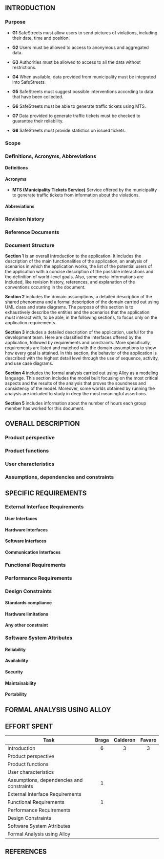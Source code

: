## INTRODUCTION

### Purpose 
<!--here we include the goals of the project-->

* **G1**	SafeStreets must allow users to send pictures of violations, including their date, time and position. <!--TODO specify "send"-->

* **G2**	Users must be allowed to access to anonymous and aggregated data.
* **G3**	Authorities must be allowed to access to all the data without restrictions.
* **G4**	When available, data provided from municipality must be integrated into SafeStreets.
* **G5**	SafeStreets must suggest possible interventions according to data that have been collected.
* **G6**	SafeStreets must be able to generate traffic tickets using MTS.
* **G7**	Data provided to generate traffic tickets must be checked to guarantee their reliability.
* **G8**	SafeStreets must provide statistics on issued tickets.

### Scope
<!--here we include an analysis of the world and of the shared phenomena-->

### Definitions, Acronyms, Abbreviations

#### Definitions

#### Acronyms

* **MTS (Municipality Tickets Service)** Service offered by the municipality to generate traffic tickets from information about the violations.

#### Abbreviations

### Revision history
### Reference Documents
### Document Structure

**Section 1** is an overall introduction to the application. It includes the description of the main functionalities of the application, an analysis of scenarios in which the application works, the list of the potential users of the application with a concise description of the possible interactions and the definition of world-level goals. Also, some meta-informations are included, like revision history, references, and explanation of the conventions occurring in the document.

**Section 2** includes the domain assumptions, a detailed description of the shared phenomena and a formal description of the domain carried out using UML class and state diagrams. The purpose of this section is to exhaustively describe the entities and the scenarios that the application must interact with, to be able, in the following sections, to focus only on the application requirements.

**Section 3** includes a detailed description of the application, useful for the development team. Here are classified the interfaces offered by the application, followed by requirements and constraints. More specifically, requirements are listed and matched with the domain assumptions to show how every goal is attained. In this section, the behavior of the application is described with the highest detail level through the use of sequence, activity, and use case diagrams.

**Section 4** includes the formal analysis carried out using Alloy as a modeling language. This section includes the model built focusing on the most critical aspects and the results of the analysis that proves the soundness and consistency of the model. Moreover, some worlds obtained by running the analysis are included to study in deep the most meaningful assertions.

**Section 5** includes information about the number of hours each group member has worked for this document.

## OVERALL DESCRIPTION

### Product perspective
<!--here we include further details on the shared phenomena and a domain model (class diagrams and statecharts)-->
### Product functions
<!--here we include the most important requirements-->
### User characteristics
<!--here we include anything that is relevant to clarify their needs-->
### Assumptions, dependencies and constraints
<!--here we include domain assumptions-->

## SPECIFIC REQUIREMENTS
<!--Here we include more details on all aspects in Section 2 if they can be useful for the development team-->

### External Interface Requirements

#### User Interfaces
#### Hardware Interfaces
#### Software Interfaces 
#### Communication Interfaces

### Functional Requirements
<!--definition of use case diagrams, use cases and associated sequence/activity diagrams, and mapping on requirements-->
### Performance Requirements
### Design Constraints

#### Standards compliance
#### Hardware limitations
#### Any other constraint

### Software System Attributes

#### Reliability
#### Availability
#### Security
#### Maintainability
#### Portability

## FORMAL ANALYSIS USING ALLOY
<!--this section should include a brief presentation of the main objectives driving the formal modeling activity, as well as a description of the model itself, what can be proved with it, and why what is proved is important given the problem at hand. To show the soundness and correctness of the model, this section can show some worlds obtained by running it, and/or the results of the checks performed on meaningful assertions-->

## EFFORT SPENT
<!--in this section you will include information about the number of hours each group member has worked for this document-->

| Task                                      | Braga | Calderon | Favaro |
| ----------------------------------------- | :---: | :------: | :----: |
| Introduction                              |   6   |    3     |   3    |
| Product perspective                       |       |          |        |
| Product functions                         |       |          |        |
| User characteristics                      |       |          |        |
| Assumptions, dependencies and constraints |   1   |          |        |
| External Interface Requirements           |       |          |        |
| Functional Requirements                   |   1   |          |        |
| Performance Requirements                  |       |          |        |
| Design Constraints                        |       |          |        |
| Software System Attributes                |       |          |        |
| Formal Analysis using Alloy               |       |          |        |

## REFERENCES
